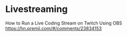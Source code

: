 # Livestreaming


How to Run a Live Coding Stream on Twitch Using OBS
https://hn.premii.com/#/comments/23834153